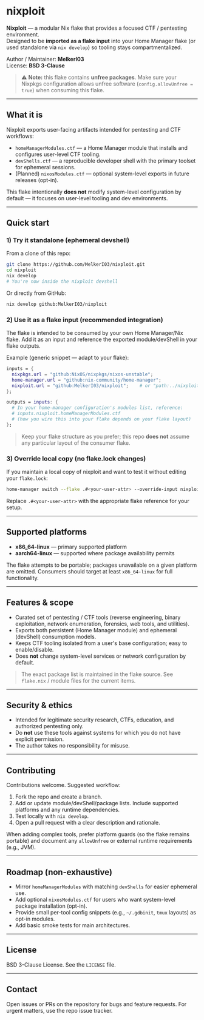 # nixploit

**Nixploit** — a modular Nix flake that provides a focused CTF / pentesting environment.  
Designed to be **imported as a flake input** into your Home Manager flake (or used standalone via `nix develop`) so tooling stays compartmentalized.

Author / Maintainer: **MelkerI03**  
License: **BSD 3-Clause**

> ⚠️ **Note:** this flake contains **unfree packages**. Make sure your Nixpkgs configuration allows unfree software (`config.allowUnfree = true`) when consuming this flake.

---

## What it is

Nixploit exports user-facing artifacts intended for pentesting and CTF workflows:

- `homeManagerModules.ctf` — a Home Manager module that installs and configures user-level CTF tooling.
- `devShells.ctf` — a reproducible developer shell with the primary toolset for ephemeral sessions.
- (Planned) `nixosModules.ctf` — optional system-level exports in future releases (opt-in).

This flake intentionally **does not** modify system-level configuration by default — it focuses on user-level tooling and dev environments.

---

## Quick start

### 1) Try it standalone (ephemeral devshell)

From a clone of this repo:
```bash
git clone https://github.com/MelkerI03/nixploit.git
cd nixploit
nix develop
# You're now inside the nixploit devshell
```

Or directly from GitHub:
```bash
nix develop github:MelkerI03/nixploit
```

### 2) Use it as a flake input (recommended integration)

The flake is intended to be consumed by your own Home Manager/Nix flake. Add it as an input and reference the exported module/devShell in your flake outputs.

Example (generic snippet — adapt to your flake):

```nix
inputs = {
  nixpkgs.url = "github:NixOS/nixpkgs/nixos-unstable";
  home-manager.url = "github:nix-community/home-manager";
  nixploit.url = "github:MelkerI03/nixploit";    # or "path:../nixploit" for local development
};

outputs = inputs: {
  # In your home-manager configuration's modules list, reference:
  # inputs.nixploit.homeManagerModules.ctf
  # (how you wire this into your flake depends on your flake layout)
};
```

> Keep your flake structure as you prefer; this repo **does not** assume any particular layout of the consumer flake.

### 3) Override local copy (no flake.lock changes)

If you maintain a local copy of nixploit and want to test it without editing your `flake.lock`:

```bash
home-manager switch --flake .#<your-user-attr> --override-input nixploit path:../nixploit
```

Replace `.#<your-user-attr>` with the appropriate flake reference for your setup.

---

## Supported platforms

- **x86_64-linux** — primary supported platform  
- **aarch64-linux** — supported where package availability permits

The flake attempts to be portable; packages unavailable on a given platform are omitted. Consumers should target at least `x86_64-linux` for full functionality.

---

## Features & scope

- Curated set of pentesting / CTF tools (reverse engineering, binary exploitation, network enumeration, forensics, web tools, and utilities).  
- Exports both persistent (Home Manager module) and ephemeral (devShell) consumption models.  
- Keeps CTF tooling isolated from a user's base configuration; easy to enable/disable.  
- Does **not** change system-level services or network configuration by default.

> The exact package list is maintained in the flake source. See `flake.nix` / module files for the current items.

---

## Security & ethics

- Intended for legitimate security research, CTFs, education, and authorized pentesting only.  
- Do **not** use these tools against systems for which you do not have explicit permission.  
- The author takes no responsibility for misuse.

---

## Contributing

Contributions welcome. Suggested workflow:

1. Fork the repo and create a branch.  
2. Add or update module/devShell/package lists. Include supported platforms and any runtime dependencies.  
3. Test locally with `nix develop`.  
4. Open a pull request with a clear description and rationale.

When adding complex tools, prefer platform guards (so the flake remains portable) and document any `allowUnfree` or external runtime requirements (e.g., JVM).

---

## Roadmap (non-exhaustive)

- Mirror `homeManagerModules` with matching `devShells` for easier ephemeral use.  
- Add optional `nixosModules.ctf` for users who want system-level package installation (opt-in).  
- Provide small per-tool config snippets (e.g., `~/.gdbinit`, `tmux` layouts) as opt-in modules.  
- Add basic smoke tests for main architectures.

---

## License

BSD 3-Clause License. See the `LICENSE` file.

---

## Contact

Open issues or PRs on the repository for bugs and feature requests. For urgent matters, use the repo issue tracker.
